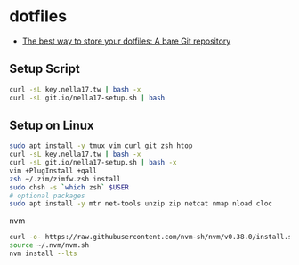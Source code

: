 # dotfiles

- [The best way to store your dotfiles: A bare Git repository](https://www.atlassian.com/git/tutorials/dotfiles)

## Setup Script

```sh
curl -sL key.nella17.tw | bash -x
curl -sL git.io/nella17-setup.sh | bash
```

## Setup on Linux

```sh
sudo apt install -y tmux vim curl git zsh htop
curl -sL key.nella17.tw | bash -x
curl -sL git.io/nella17-setup.sh | bash -x
vim +PlugInstall +qall
zsh ~/.zim/zimfw.zsh install
sudo chsh -s `which zsh` $USER
# optional packages
sudo apt install -y mtr net-tools unzip zip netcat nmap nload cloc
```

nvm

```sh
curl -o- https://raw.githubusercontent.com/nvm-sh/nvm/v0.38.0/install.sh | bash
source ~/.nvm/nvm.sh
nvm install --lts
```
